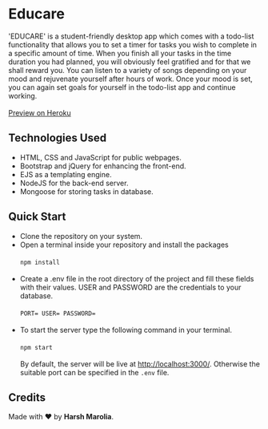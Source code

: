 # Educare
'EDUCARE' is a student-friendly desktop app which comes with a todo-list functionality that allows you to set a timer for tasks you wish to complete in a specific amount of time. When you finish all your tasks in the time duration you had planned, you will obviously feel gratified and for that we shall reward you. You can listen to a variety of songs depending on your mood and rejuvenate yourself after hours of work. Once your mood is set, you can again set goals for yourself in the todo-list app and continue working.
<br><br>[Preview on Heroku](https://educare-project.herokuapp.com/)

## Technologies Used
* HTML, CSS and JavaScript for public webpages.
* Bootstrap and jQuery for enhancing the front-end.
* EJS as a templating engine.
* NodeJS for the back-end server.
* Mongoose for storing tasks in database.

## Quick Start
* Clone the repository on your system.<br>
* Open a terminal inside your repository and install the packages <br><br>
```npm install``` <br><br>
* Create a .env file in the root directory of the project and fill these fields with their values. USER and PASSWORD are the credentials to your database. <br><br>
```PORT= USER= PASSWORD= ```<br><br>
* To start the server type the following command in your terminal.
  <br><br>
  ```npm start```
  <br><br>
By default, the server will be live at [http://localhost:3000/](http://localhost:3000/). Otherwise the suitable port can be specified in the `.env` file.

## Credits
Made with ❤️ by <b>Harsh Marolia</b>.
